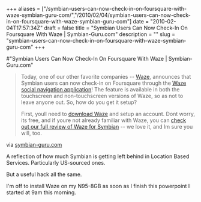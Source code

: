+++
aliases = ["/symbian-users-can-now-check-in-on-foursquare-with-waze-symbian-guru-com/","/2010/02/04/symbian-users-can-now-check-in-on-foursquare-with-waze-symbian-guru-com"]
date = "2010-02-04T17:57:34Z"
draft = false
title = "Symbian Users Can Now Check-In On Foursquare With Waze | Symbian-Guru.com"
description = ""
slug = "symbian-users-can-now-check-in-on-foursquare-with-waze-symbian-guru-com"
+++

#"Symbian Users Can Now Check-In On Foursquare With Waze | Symbian-Guru.com"


 <div class="posterous_bookmarklet_entry">
 <blockquote class="posterous_long_quote"><p>Today, one of our other favorite companies -- <a href="http://www.symbian-guru.com/welcome/2009/11/waze-lets-you-map-the-world.html" target="_blank">Waze</a>, announces that Symbian users can now check-in on Foursquare through the <a href="http://www.symbian-guru.com/welcome/2009/11/waze-lets-you-map-the-world.html" target="_blank">Waze social navigation application</a>! The feature is available in both the touchscreen and non-touchscreen versions of Waze, so as not to leave anyone out. So, how do you get it setup?</p>
<p>First, youll need to <a href="http://m.waze.com" target="_blank">download Waze</a> and setup an account. Dont worry, its free, and if youre not already familiar with Waze, you can <a href="http://www.symbian-guru.com/welcome/2009/11/waze-lets-you-map-the-world.html" target="_blank">check out our full review</a><a href="http://www.symbian-guru.com/welcome/2009/11/waze-lets-you-map-the-world.html" target="_blank"> of Waze for Symbian</a> -- we love it, and Im sure you will, too.</p></blockquote>

<div class="posterous_quote_citation">via <a href="http://www.symbian-guru.com/welcome/2010/02/symbian-users-can-now-check-in-on-foursquare-with-waze.html">symbian-guru.com</a></div>
 <p>A reflection of how much Symbian is getting left behind in Location Based Services. Particularly US-sourced ones.
</p><p>But a useful hack all the same. 
</p><p>I'm off to install Waze on my N95-8GB as soon as I finish this powerpoint I started at 9am this morning.</p></div>
 